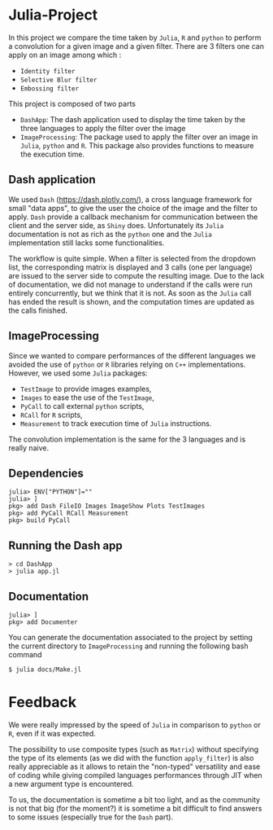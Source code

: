# Julia-Project

In this project we compare the time taken by `Julia`, `R` and `python`
to perform a convolution for a given image and a given filter. There are
3 filters one can apply on an image among which :

- `Identity filter`
- `Selective Blur filter`
- `Embossing filter`

This project is composed of two parts

- `DashApp`: The dash application used to display the time taken by the three languages to apply the filter over the image
- `ImageProcessing`: The package used to apply the filter over an image in `Julia`, `python` and `R`. This package also provides functions to measure the execution time.

## Dash application

We used `Dash` (https://dash.plotly.com/), a cross language framework for small "data apps", to give the user the choice of the image and the filter to apply.
`Dash` provide a callback mechanism for communication between the client and the server side, as `Shiny` does.
Unfortunately its `Julia` documentation is not as rich as the `python` one and the `Julia` implementation still lacks some functionalities.

The workflow is quite simple. 
When a filter is selected from the dropdown list, the corresponding matrix is displayed and 3 calls (one per language) are issued to the server side to compute the resulting image.
Due to the lack of documentation, we did not manage to understand if the calls were run entirely concurrently, but we think that it is not. 
As soon as the `Julia` call has ended the result is shown, and the computation times are updated as the calls finished.

## ImageProcessing

Since we wanted to compare performances of the different languages we avoided the use of `python` or `R` libraries relying on `C++` implementations.
However, we used some `Julia` packages:

- `TestImage` to provide images examples,
- `Images` to ease the use of the `TestImage`,
- `PyCall` to call external `python` scripts,
- `RCall` for `R` scripts,
- `Measurement` to track execution time of `Julia` instructions.

The convolution implementation is the same for the 3 languages and is really naive.

## Dependencies

```julia-repl
julia> ENV["PYTHON"]=""
julia> ]
pkg> add Dash FileIO Images ImageShow Plots TestImages
pkg> add PyCall RCall Measurement
pkg> build PyCall
```

## Running the Dash app

```commandline
> cd DashApp
> julia app.jl
```


## Documentation

```julia-repl
julia> ]
pkg> add Documenter
```

You can generate the documentation associated to the project by setting the current directory to `ImageProcessing` and running the following bash command

```bash
$ julia docs/Make.jl
```

# Feedback

We were really impressed by the speed of `Julia` in comparison to `python` or `R`, even if it was expected.

The possibility to use composite types (such as `Matrix`) without specifying the type of its elements (as we did with the function `apply_filter`) is also really appreciable as it allows to retain the "non-typed" versatility and ease of coding while giving compiled languages performances through JIT when a new argument type is encountered.

To us, the documentation is sometime a bit too light, and as the community is not that big (for the moment?) it is sometime a bit difficult to find answers to some issues (especially true for the `Dash` part).

